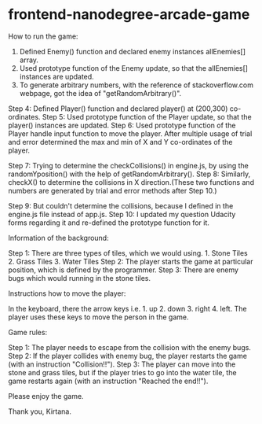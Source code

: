 frontend-nanodegree-arcade-game
===============================

How to run the game:

1. Defined Enemy() function and declared enemy instances allEnemies[] array.
2. Used prototype function of the Enemy update, so that the allEnemies[] instances are updated.
3. To generate arbitrary numbers, with the reference of stackoverflow.com webpage, got the idea of "getRandomArbitrary()".

Step 4: Defined Player() function and declared player() at (200,300) co-ordinates.
Step 5: Used prototype function of the Player update, so that the player() instances are updated.
Step 6: Used prototype function of the Player handle input function to move the player. After multiple usage of trial and error determined the max and min of X and Y co-ordinates of the player.

Step 7: Trying to determine the checkCollisions() in engine.js, by using the randomYposition() with the help of getRandomArbitrary().
Step 8: Similarly, checkX() to determine the collisions in X direction.(These two functions and numbers are generated by trial and error methods after Step 10.)

Step 9: But couldn't determine the collisions, because I defined in the engine.js file instead of app.js.
Step 10: I updated my question Udacity forms regarding it and re-defined the prototype function for it.

Information of the background:

Step 1: There are three types of tiles, which we would using.
		1. Stone Tiles
		2. Grass Tiles
		3. Water Tiles
Step 2: The player starts the game at particular position, which is defined by the programmer.
Step 3: There are enemy bugs which would running in the stone tiles.

Instructions how to move the player:

In the keyboard, there the arrow keys i.e.
		1. up
		2. down
		3. right
		4. left.
The player uses these keys to move the person in the game.

Game rules:

Step 1: The player needs to escape from the collision with the enemy bugs.
Step 2: If the player collides with enemy bug, the player restarts the game (with an instruction "Collision!!").
Step 3: The player can move into the stone and grass tiles, but if the player tries to go into the water tile, the game restarts again (with an instruction "Reached the end!!").

Please enjoy the game.

Thank you,
Kirtana.
